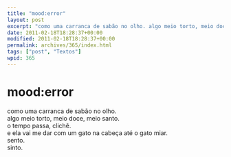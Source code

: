 ```yaml
---
title: "mood:error"
layout: post
excerpt: "como uma carranca de sabão no olho. algo meio torto, meio doce, meio santo. o tempo passa, clichê. e ela vai me dar com um gato na cabeça até o gato miar. sento. sinto."
date: 2011-02-18T18:28:37+00:00
modified: 2011-02-18T18:28:37+00:00
permalink: archives/365/index.html
tags: ["post", "Textos"]
wpid: 365
---
```


# mood:error

como uma carranca de sabão no olho.  
algo meio torto, meio doce, meio santo.  
o tempo passa, clichê.  
e ela vai me dar com um gato na cabeça até o gato miar.  
sento.  
sinto.